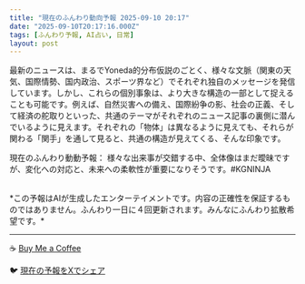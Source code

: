 ```yaml
---
title: "現在のふんわり動向予報 2025-09-10 20:17"
date: "2025-09-10T20:17:16.000Z"
tags: [ふんわり予報, AI占い, 日常]
layout: post
---
```


最新のニュースは、まるでYoneda的分布仮説のごとく、様々な文脈（関東の天気、国際情勢、国内政治、スポーツ界など）でそれぞれ独自のメッセージを発信しています。しかし、これらの個別事象は、より大きな構造の一部として捉えることも可能です。例えば、自然災害への備え、国際紛争の影、社会の正義、そして経済の舵取りといった、共通のテーマがそれぞれのニュース記事の裏側に潜んでいるように見えます。それぞれの「物体」は異なるように見えても、それらが関わる「関手」を通して見ると、共通の構造が見えてくる、そんな印象です。


現在のふんわり動動予報：
様々な出来事が交錯する中、全体像はまだ曖昧ですが、変化への対応と、未来への柔軟性が重要になりそうです。#KGNINJA

<br>
*この予報はAIが生成したエンターテイメントです。内容の正確性を保証するものではありません。ふんわり一日に４回更新されます。みんなにふんわり拡散希望です。*

---
☕️ [Buy Me a Coffee](https://www.buymeacoffee.com/kgninja)

🐦 [現在の予報をXでシェア](https://twitter.com/intent/tweet?text=%E7%8F%BE%E5%9C%A8%E3%81%AE%E3%81%B5%E3%82%93%E3%82%8F%E3%82%8A%E4%BA%88%E5%A0%B1%3A%20%E3%80%8C%E6%9C%80%E6%96%B0%E3%81%AE%E3%83%8B%E3%83%A5%E3%83%BC%E3%82%B9%E3%81%AF%E3%80%81%E3%81%BE%E3%82%8B%E3%81%A7Yoneda%E7%9A%84%E5%88%86%E5%B8%83%E4%BB%AE%E8%AA%AC%E3%81%AE%E3%81%94%E3%81%A8%E3%81%8F%E3%80%81%E6%A7%98%E3%80%85%E3%81%AA%E6%96%87%E8%84%88%EF%BC%88%E9%96%A2%E6%9D%B1%E3%81%AE%E5%A4%A9%E6%B0%97%E3%80%81%E5%9B%BD%E9%9A%9B%E6%83%85%E5%8B%A2%E3%80%81%E5%9B%BD%E5%86%85%E6%94%BF%E6%B2%BB%E3%80%81%E3%82%B9%E3%83%9D%E3%83%BC%E3%83%84%E7%95%8C%E3%81%AA%E3%81%A9%EF%BC%89%E3%81%A7%E3%81%9D%E3%82%8C%E3%81%9E%E3%82%8C%E7%8B%AC%E8%87%AA%E3%81%AE%E3%83%A1%E3%83%83%E3%82%BB%E3%83%BC%E3%82%B8%E3%82%92%E7%99%BA%E4%BF%A1%E3%81%97%E3%81%A6%E3%81%84%E3%81%BE%E3%81%99%E3%80%82%E3%80%8D%23KGNINJA%20%E7%B6%9A%E3%81%8D%E3%81%AF%E3%83%96%E3%83%AD%E3%82%B0%E3%81%A7%EF%BC%81%F0%9F%91%87&url=https%3A%2F%2Fkg-ninja.github.io%2FFunwariyoso%2F)
